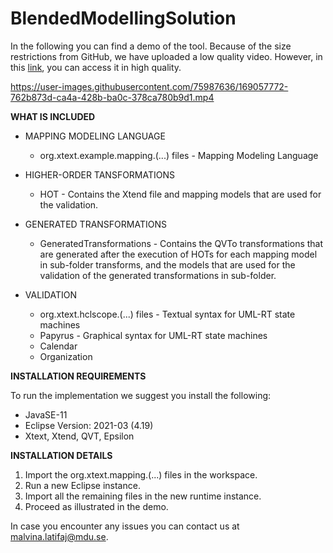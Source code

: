 # BlendedModellingSolution

In the following you can find a demo of the tool. Because of the size restrictions from GitHub, we have uploaded a low quality video. However, in this [link](https://drive.google.com/file/d/1JRJK2awGaIP1WcR7L377BEw_dQR7afmY/view?usp=sharing), you can access it in high quality.

https://user-images.githubusercontent.com/75987636/169057772-762b873d-ca4a-428b-ba0c-378ca780b9d1.mp4

**WHAT IS INCLUDED**

- MAPPING MODELING LANGUAGE

  - org.xtext.example.mapping.(...) files - Mapping Modeling Language <br/>

- HIGHER-ORDER TANSFORMATIONS

  - HOT - Contains the Xtend file and mapping models that are used for the validation.

- GENERATED TRANSFORMATIONS

  - GeneratedTransformations - Contains the QVTo transformations that are generated after the execution of HOTs for each mapping model in sub-folder transforms, and the models that are used for the validation of the generated transformations in sub-folder.

- VALIDATION 

  - org.xtext.hclscope.(...) files - Textual syntax for UML-RT state machines <br/>
  - Papyrus - Graphical syntax for UML-RT state machines <br/>
  - Calendar <br/>
  - Organization

**INSTALLATION REQUIREMENTS**

To run the implementation we suggest you install the following:

- JavaSE-11 <br/>
- Eclipse Version: 2021-03 (4.19) <br/>
- Xtext, Xtend, QVT, Epsilon

**INSTALLATION DETAILS**

1. Import the org.xtext.mapping.(...) files in the workspace.
2. Run a new Eclipse instance.
3. Import all the remaining files in the new runtime instance. 
4. Proceed as illustrated in the demo.

In case you encounter any issues you can contact us at malvina.latifaj@mdu.se.
